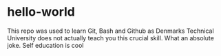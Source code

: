 # hello-world

This repo was used to learn Git, Bash and Github as Denmarks Technical University does not actually teach you this crucial skill. What an absolute joke. Self education is cool
